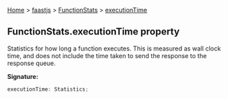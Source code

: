 [Home](./index) &gt; [faastjs](./faastjs.md) &gt; [FunctionStats](./faastjs.functionstats.md) &gt; [executionTime](./faastjs.functionstats.executiontime.md)

## FunctionStats.executionTime property

Statistics for how long a function executes. This is measured as wall clock time, and does not include the time taken to send the response to the response queue.

<b>Signature:</b>

```typescript
executionTime: Statistics;
```
